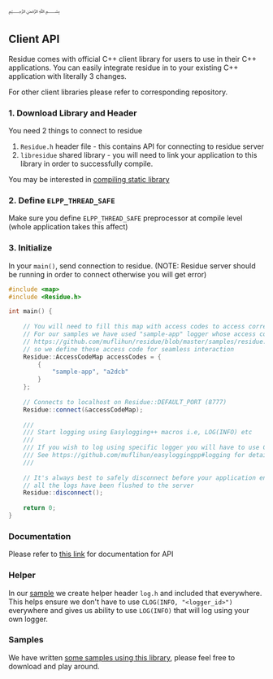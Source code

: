 ﷽

## Client API
Residue comes with official C++ client library for users to use in their C++ applications. You can easily integrate residue in to your existing C++ application with literally 3 changes.

For other client libraries please refer to corresponding repository.

### 1. Download Library and Header
You need 2 things to connect to residue

1. `Residue.h` header file - this contains API for connecting to residue server
2. `libresidue` shared library - you will need to link your application to this library in order to successfully compile.

You may be interested in [compiling static library](/docs/INSTALL.md#static-library)

### 2. Define `ELPP_THREAD_SAFE`
Make sure you define `ELPP_THREAD_SAFE` preprocessor at compile level (whole application takes this affect)

### 3. Initialize
In your `main()`, send connection to residue. (NOTE: Residue server should be running in order to connect otherwise you will get error)

```c++
#include <map>
#include <Residue.h>

int main() {
   
    // You will need to fill this map with access codes to access correct logger (depends on the server)
    // For our samples we have used "sample-app" logger whose access code are in config file
    // https://github.com/muflihun/residue/blob/master/samples/residue.conf.json
    // so we define these access code for seamless interaction
    Residue::AccessCodeMap accessCodes = {
        {
            "sample-app", "a2dcb"
        }
    };
    
    // Connects to localhost on Residue::DEFAULT_PORT (8777)
    Residue::connect(&accessCodeMap);
    
    ///
    /// Start logging using Easylogging++ macros i.e, LOG(INFO) etc
    ///
    /// If you wish to log using specific logger you will have to use CLOG(INFO, "<logger-id>")
    /// See https://github.com/muflihun/easyloggingpp#logging for details
    ///
    
    // It's always best to safely disconnect before your application ends, this ensures 
    // all the logs have been flushed to the server
    Residue::disconnect();
    
    return 0;
}
```

### Documentation
Please refer to [this link](https://muflihun.github.io/residue/docs/) for documentation for API

### Helper
In our [sample](/samples/clients/c++/fast-dictionary/log.h) we create helper header `log.h` and included that everywhere. This helps ensure we don't have to use `CLOG(INFO, "<logger_id>")` everywhere and gives us ability to use `LOG(INFO)` that will log using your own logger.

### Samples
We have written [some samples using this library](/samples/clients/c++), please feel free to download and play around.
